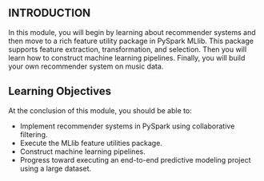 ## INTRODUCTION

In this module, you will begin by learning about recommender systems and then move to a rich feature utility package in PySpark MLlib. This package supports feature extraction, transformation, and selection. Then you will learn how to construct machine learning pipelines. Finally, you will build your own recommender system on music data.

## Learning Objectives

At the conclusion of this module, you should be able to:

- Implement recommender systems in PySpark using collaborative filtering.
- Execute the MLlib feature utilities package.
- Construct machine learning pipelines.
- Progress toward executing an end-to-end predictive modeling project using a large dataset.
